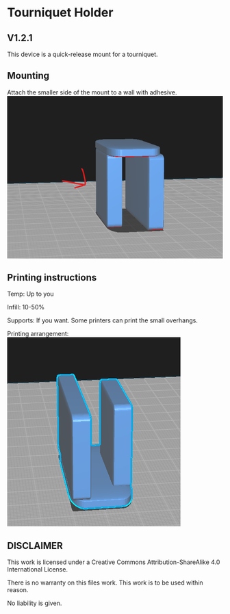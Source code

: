 # Tourniquet Holder

## V1.2.1

This device is a quick-release mount for a tourniquet.

## Mounting

Attach the smaller side of the mount to a wall with adhesive.
![alt text](/Tourniquet%20holder/images/Screenshot%202023-02-13%20201123.png)

## Printing instructions

Temp: Up to you

Infill: 10-50%

Supports: If you want. Some printers can print the small overhangs.

Printing arrangement:
![alt text](/Tourniquet%20holder/images/Screenshot_20230213_202118.png)

## DISCLAIMER

This work is licensed under a Creative Commons Attribution-ShareAlike 4.0 International License.

There is no warranty on this files work. This work is to be used within reason.

No liability is given.

